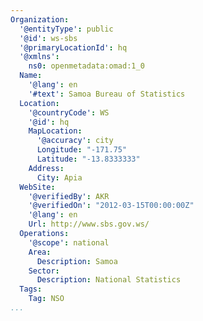 ```yaml
---
Organization:
  '@entityType': public
  '@id': ws-sbs
  '@primaryLocationId': hq
  '@xmlns':
    ns0: openmetadata:omad:1_0
  Name:
    '@lang': en
    '#text': Samoa Bureau of Statistics
  Location:
    '@countryCode': WS
    '@id': hq
    MapLocation:
      '@accuracy': city
      Longitude: "-171.75"
      Latitude: "-13.8333333"
    Address:
      City: Apia
  WebSite:
    '@verifiedBy': AKR
    '@verifiedOn': "2012-03-15T00:00:00Z"
    '@lang': en
    Url: http://www.sbs.gov.ws/
  Operations:
    '@scope': national
    Area:
      Description: Samoa
    Sector:
      Description: National Statistics
  Tags:
    Tag: NSO
...
```

